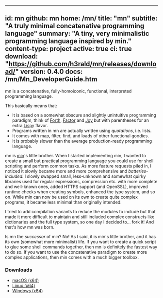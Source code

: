 -----
id: mn
github: mn
home: /mn/
title: "mn"
subtitle: "A truly minimal concatenative programming language"
summary: "A tiny, very minimalistic programming language inspired by min."
content-type: project
active: true
ci: true
download: "https://github.com/h3rald/mn/releases/download/"
version: 0.4.0
docs: /mn/Mn_DeveloperGuide.htm
-----

mn is a concatenative, fully-homoiconic, functional, interpreted programming language. 

This basically means that:

* It is based on a somewhat obscure and slightly unintuitive programming paradigm, think of [Forth](http://www.forth.org/), [Factor](http://factorcode.org/) and [Joy](http://www.kevinalbrecht.com/code/joy-mirror/) but with parentheses for an extra [Lisp](https://common-lisp.net/)y flavor.
* Programs written in mn are actually written using *quotations*, i.e. lists.
* It comes with map, filter, find, and loads of other functional goodies.
* It is probably slower than the average production-ready programming language.

mn is [min](https://min-lang.org)'s little brother. When I started implementing min, I wanted to create a small but practical programming language you could use for shell scripting and perform common tasks. As more feature requests piled in, I noticed it slowly became more and more comprehensive and _batteries-included_: I slowly swapped small, less-unknown and somewhat quirky libraries used for regular expressions, compression etc. with more complete and well-known ones, added HTTPS support (and OpenSSL), improved runtime checks when creating symbols, enhanced the type system, and so on. While min can now be used on its own to create quite complex programs, it became less minimal than originally intended.

I tried to add compilation variants to reduce the modules to include but that made it more difficult to maintain and still included complex constructs like dictionaries and the full type system, so one day I decided to... fork it! And that's how mn was born.

Is mn the *successor* of min? No! As I said, it is min's little brother, and it has its own (somewhat more minimalist) life. If you want to create a quick script to glue some shell commands together, then mn is definitely the fastest way to do so. If you want to use the concatenative paradigm to create more complex applications, then min comes with a much bigger toolbox.

### Downloads

* [macOS (x64)]({{$download}}v{{$version}}/{{$github}}_v{{$version}}_macosx_x64.zip)
* [Linux (x64)]({{$download}}v{{$version}}/{{$github}}_v{{$version}}_linux_x64.zip)
* [Windows (x64)]({{$download}}v{{$version}}/{{$github}}_v{{$version}}_windows_x64.zip)
